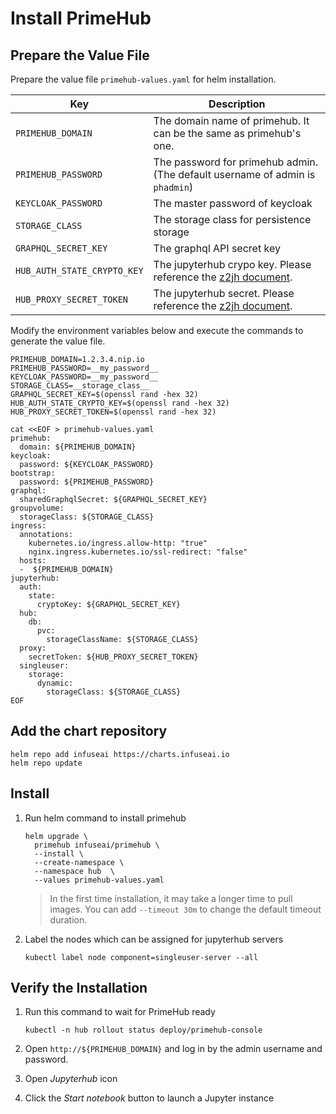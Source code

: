 # Install PrimeHub

## Prepare the Value File
Prepare the value file `primehub-values.yaml` for helm installation. 

Key | Description
----|------------------------------------
`PRIMEHUB_DOMAIN` | The domain name of primehub. It can be the same as primehub's one.
`PRIMEHUB_PASSWORD` | The password for primehub admin. (The default username of admin is `phadmin`)
`KEYCLOAK_PASSWORD` | The master password of keycloak
`STORAGE_CLASS` | The storage class for persistence storage
`GRAPHQL_SECRET_KEY` | The graphql API secret key
`HUB_AUTH_STATE_CRYPTO_KEY` | The jupyterhub crypo key. Please reference the [z2jh document](https://zero-to-jupyterhub.readthedocs.io/en/latest/reference/reference.html#auth-state-cryptokey).
`HUB_PROXY_SECRET_TOKEN` | The jupyterhub secret. Please reference the [z2jh document](https://zero-to-jupyterhub.readthedocs.io/en/latest/reference/reference.html#proxy-secrettoken).

Modify the environment variables below and execute the commands to generate the value file.

```
PRIMEHUB_DOMAIN=1.2.3.4.nip.io
PRIMEHUB_PASSWORD=__my_password__
KEYCLOAK_PASSWORD=__my_password__
STORAGE_CLASS=__storage_class__
GRAPHQL_SECRET_KEY=$(openssl rand -hex 32)
HUB_AUTH_STATE_CRYPTO_KEY=$(openssl rand -hex 32)
HUB_PROXY_SECRET_TOKEN=$(openssl rand -hex 32)

cat <<EOF > primehub-values.yaml
primehub:
  domain: ${PRIMEHUB_DOMAIN}
keycloak:
  password: ${KEYCLOAK_PASSWORD}
bootstrap:
  password: ${PRIMEHUB_PASSWORD}
graphql:
  sharedGraphqlSecret: ${GRAPHQL_SECRET_KEY}
groupvolume:
  storageClass: ${STORAGE_CLASS}
ingress:
  annotations:
    kubernetes.io/ingress.allow-http: "true"
    nginx.ingress.kubernetes.io/ssl-redirect: "false"
  hosts:
  -  ${PRIMEHUB_DOMAIN}
jupyterhub:
  auth:
    state:
      cryptoKey: ${GRAPHQL_SECRET_KEY}
  hub:
    db:
      pvc:
        storageClassName: ${STORAGE_CLASS}
  proxy:
    secretToken: ${HUB_PROXY_SECRET_TOKEN}
  singleuser:
    storage:
      dynamic:
        storageClass: ${STORAGE_CLASS}
EOF
```

## Add the chart repository

```
helm repo add infuseai https://charts.infuseai.io
helm repo update
```

## Install

1. Run helm command to install primehub

   ```
   helm upgrade \
     primehub infuseai/primehub \
     --install \
     --create-namespace \
     --namespace hub  \
     --values primehub-values.yaml
   ```

   > In the first time installation, it may take a longer time to pull images. You can add `--timeout 30m` to change the default timeout duration.

2. Label the nodes which can be assigned for jupyterhub servers

   ```
   kubectl label node component=singleuser-server --all
   ```
## Verify the Installation

1. Run this command to wait for PrimeHub ready

   ```
   kubectl -n hub rollout status deploy/primehub-console
   ```

2. Open `http://${PRIMEHUB_DOMAIN}` and log in by the admin username and password.

3. Open *Jupyterhub* icon

4. Click the *Start notebook* button to launch a Jupyter instance

